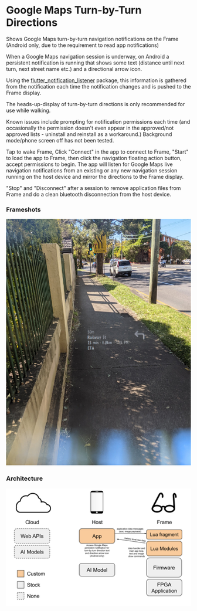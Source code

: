 # Google Maps Turn-by-Turn Directions

Shows Google Maps turn-by-turn navigation notifications on the Frame (Android only, due to the requirement to read app notifications)

When a Google Maps navigation session is underway, on Android a persistent notification is running that shows some text (distance until next turn, next street name etc.) and a directional arrow icon.

Using the [flutter_notification_listener](https://pub.dev/packages/flutter_notification_listener) package, this information is gathered from the notification each time the notification changes and is pushed to the Frame display.

The heads-up-display of turn-by-turn directions is only recommended for use while walking.

Known issues include prompting for notification permissions each time (and occasionally the permission doesn't even appear in the approved/not approved lists - uninstall and reinstall as a workaround.) Background mode/phone screen off has not been tested.

Tap to wake Frame, Click "Connect" in the app to connect to Frame, "Start" to load the app to Frame, then click the navigation floating action button, accept permissions to begin. The app will listen for Google Maps live navigation notifications from an existing or any new navigation session running on the host device and mirror the directions to the Frame display.

"Stop" and "Disconnect" after a session to remove application files from Frame and do a clean bluetooth disconnection from the host device.

### Frameshots
![Frameshot1](docs/frameshot1.jpg)

### Architecture
![Architecture](docs/Frame%20App%20Architecture%20-%20Google%20Maps%20Turn-by-Turn%20Directions.svg)
